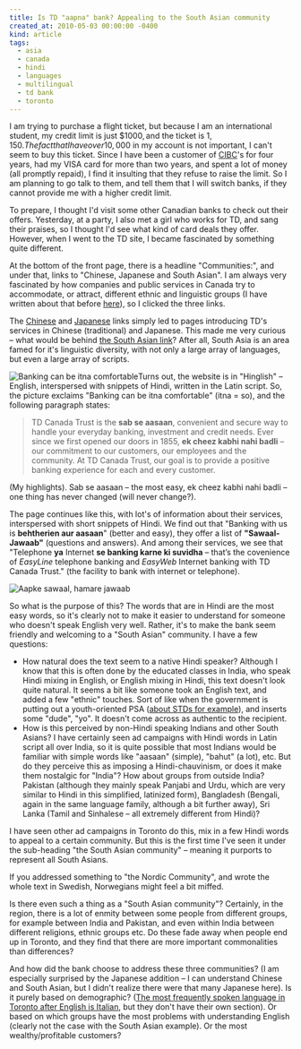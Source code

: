 ```yaml
---
title: Is TD "aapna" bank? Appealing to the South Asian community
created_at: 2010-05-03 00:00:00 -0400
kind: article
tags:
  - asia
  - canada
  - hindi
  - languages
  - multilingual
  - td bank
  - toronto
---
```


I am trying to purchase a flight ticket, but because I am an
international student, my credit limit is just
$1000, and the ticket is $1, 150. The
fact that I have over 10,000$ in my account is not important, I can't
seem to buy this ticket. Since I have been a customer of
[CIBC](http://cibc.com)'s for four years, had my VISA card for more than
two years, and spent a lot of money (all promptly repaid), I find it
insulting that they refuse to raise the limit. So I am planning to go
talk to them, and tell them that I will switch banks, if they cannot
provide me with a higher credit limit.

To prepare, I thought I'd visit some other Canadian banks to check out
their offers. Yesterday, at a party, I also met a girl who works for TD,
and sang their praises, so I thought I'd see what kind of card deals
they offer. However, when I went to the TD site, I became fascinated by
something quite different.

At the bottom of the front page, there is a headline "Communities:", and
under that, links to "Chinese, Japanese and South Asian". I am always
very fascinated by how companies and public services in Canada try to
accommodate, or attract, different ethnic and linguistic groups (I have
written about that before
[here](http://reganmian.net/blog/2008/01/10/providing-multilingual-services-if-the-iranian-can-do-it/)),
so I clicked the three links.

The [Chinese](http://www.tdcanadatrust.com/asian/index.jsp) and
[Japanese](http://www.tdcanadatrust.com/japanese/index.jsp) links simply
led to pages introducing TD's services in Chinese (traditional) and
Japanese. This made me very curious – what would be behind [the South
Asian link](http://www.tdcanadatrust.com/southasian/index.jsp)? After
all, South Asia is an area famed for it's linguistic diversity, with not
only a large array of languages, but even a large array of scripts.

![ Banking can be itna
comfortable](http://reganmian.net/blog/wp-content/uploads/2010/05/Screen-shot-2010-05-03-at-9.23.11-PM.png)Turns
out, the website is in "Hinglish" – English, interspersed with snippets
of Hindi, written in the Latin script. So, the picture exclaims "Banking
can be itna comfortable" (itna = so), and the following paragraph
states:

> TD Canada Trust is the **sab se aasaan**, convenient and secure way to
> handle your everyday banking, investment and credit needs. Ever since
> we first opened our doors in 1855, **ek cheez kabhi nahi badli** – our
> commitment to our customers, our employees and the community. At TD
> Canada Trust, our goal is to provide a positive banking experience for
> each and every customer.

(My highlights). Sab se aasaan – the most easy, ek cheez kabhi nahi
badli – one thing has never changed (will never change?).

The page continues like this, with lot's of information about their
services, interspersed with short snippets of Hindi. We find out that
"Banking with us is **behtherien aur aasaan**" (better and easy), they
offer a list of **"Sawaal-Jawaab"** (questions and answers). And among
their services, we see that "Telephone **ya** Internet **se banking
karne ki suvidha** – that’s the covenience of *EasyLine* telephone
banking and *EasyWeb* Internet banking with TD Canada Trust." (the
facility to bank with internet or telephone).

![Aapke sawaal, hamare
jawaab ](http://reganmian.net/blog/wp-content/uploads/2010/05/Screen-shot-2010-05-03-at-9.24.48-PM.png)

So what is the purpose of this? The words that are in Hindi are the most
easy words, so it's clearly not to make it easier to understand for
someone who doesn't speak English very well. Rather, it's to make the
bank seem friendly and welcoming to a "South Asian" community. I have a
few questions:

-   How natural does the text seem to a native Hindi speaker? Although I
  know that this is often done by the educated classes in India, who
  speak Hindi mixing in English, or English mixing in Hindi, this text
  doesn't look quite natural. It seems a bit like someone took an
  English text, and added a few "ethnic" touches. Sort of like when
  the government is putting out a youth-oriented PSA ([about STDs for
  example](http://contexts.org/socimages/2009/02/21/std-brochure-targeting-hip-hop-community/)),
  and inserts some "dude", "yo". It doesn't come across as authentic
  to the recipient.
-   How is this perceived by non-Hindi speaking Indians and other South
  Asians? I have certainly seen ad campaigns with Hindi words in Latin
  script all over India, so it is quite possible that most Indians
  would be familiar with simple words like "aasaan" (simple), "bahut"
  (a lot), etc. But do they perceive this as imposing a
  Hindi-chauvinism, or does it make them nostalgic for "India"? How
  about groups from outside India? Pakistan (although they mainly
  speak Panjabi and Urdu, which are very similar to Hindi in this
  simplified, latinized form), Bangladesh (Bengali, again in the same
  language family, although a bit further away), Sri Lanka (Tamil and
  Sinhalese – all extremely different from Hindi)?

I have seen other ad campaigns in Toronto do this, mix in a few Hindi
words to appeal to a certain community. But this is the first time I've
seen it under the sub-heading "the South Asian community" – meaning it
purports to represent all South Asians.

If you addressed something to "the Nordic Community", and wrote the
whole text in Swedish, Norwegians might feel a bit miffed.

Is there even such a thing as a "South Asian community"? Certainly, in
the region, there is a lot of enmity between some people from different
groups, for example between India and Pakistan, and even within India
between different religions, ethnic groups etc. Do these fade away when
people end up in Toronto, and they find that there are more important
commonalities than differences?

And how did the bank choose to address these three communities? (I am
especially surprised by the Japanese addition – I can understand Chinese
and South Asian, but I didn't realize there were that many Japanese
here). Is it purely based on demographic? ([The most frequently spoken
language in Toronto after English is
Italian](http://www12.statcan.ca/census-recensement/2006/dp-pd/tbt/Rp-eng.cfm?LANG=E&APATH=3&DETAIL=0&DIM=0&FL=A&FREE=0&GC=0&GID=838003&GK=0&GRP=1&PID=89186&PRID=0&PTYPE=88971,97154&S=0&SHOWALL=0&SUB=0&Temporal=2006&THEME=70&VID=0&VNAMEE=&VNAMEF=),
but they don't have their own section). Or based on which groups have
the most problems with understanding English (clearly not the case with
the South Asian example). Or the most wealthy/profitable customers?